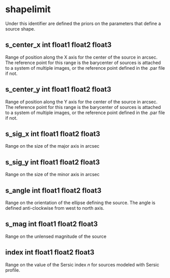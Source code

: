 # shapelimit


Under this identifier are defined the priors on the parameters that define a source shape.




## s\_center\_x int float1 float2 float3

Range of position along the X axis for the center of the source in arcsec. The reference point for this range is the barycenter of sources is attached to a system of multiple images, or the reference point defined in the .par file if not.


## s\_center\_y int float1 float2 float3

Range of position along the Y axis for the center of the source in arcsec. The reference point for this range is the barycenter of sources is attached to a system of multiple images, or the reference point defined in the .par file if not.


## s\_sig\_x int float1 float2 float3

Range on the size of the major axis in arcsec


## s\_sig\_y int float1 float2 float3

Range on the size of the minor axis in arcsec


## s\_angle int float1 float2 float3

Range on the orientation of the ellipse defining the source. The angle is defined anti-clockwise from west to north axis.


## s\_mag int float1 float2 float3

Range on the unlensed magnitude of the source


## index int float1 float2 float3

Range on the value of the Sersic index $n$ for sources modeled with Sersic profile.


